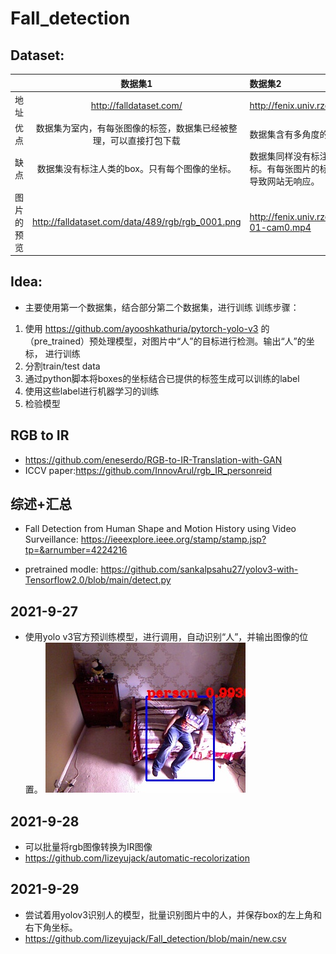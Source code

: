 # Fall_detection
## Dataset:
|  |数据集1 |     数据集2 | Le2i|
| :----- | :--: | :------- |:------- |
| 地址|  http://falldataset.com/ | http://fenix.univ.rzeszow.pl/~mkepski/ds/uf.html |https://pan.baidu.com/s/1m9jMiqIM6mYjtbH1OMwh_Q 提取码：qghr|
| 优点 |  数据集为室内，有每张图像的标签，数据集已经被整理，可以直接打包下载| 数据集含有多角度的图像 |未知|
| 缺点 |  数据集没有标注人类的box。只有每个图像的坐标。  | 数据集同样没有标注人类的box。只有每个图像的坐标。有每张图片的标签。下载不是很方便，批量下载会导致网站无响应。 |无标注|
| 图片的预览|http://falldataset.com/data/489/rgb/rgb_0001.png |http://fenix.univ.rzeszow.pl/~mkepski/ds/data/fall-01-cam0.mp4|无|
## Idea:
- 主要使用第一个数据集，结合部分第二个数据集，进行训练
训练步骤： 
1. 使用 https://github.com/ayooshkathuria/pytorch-yolo-v3 的（pre_trained）预处理模型，对图片中“人”的目标进行检测。输出“人”的坐标，
进行训练
2. 分割train/test data
3. 通过python脚本将boxes的坐标结合已提供的标签生成可以训练的label
4. 使用这些label进行机器学习的训练
5. 检验模型

## RGB to IR
- https://github.com/eneserdo/RGB-to-IR-Translation-with-GAN
- ICCV paper:https://github.com/InnovArul/rgb_IR_personreid

## 综述+汇总
- Fall Detection from Human Shape
and Motion History using Video Surveillance: https://ieeexplore.ieee.org/stamp/stamp.jsp?tp=&arnumber=4224216

- pretrained modle: https://github.com/sankalpsahu27/yolov3-with-Tensorflow2.0/blob/main/detect.py

## 2021-9-27
- 使用yolo v3官方预训练模型，进行调用，自动识别“人”，并输出图像的位置。
![output](https://github.com/lizeyujack/Fall_detection/blob/main/output.jpg)
## 2021-9-28
- 可以批量将rgb图像转换为IR图像
- https://github.com/lizeyujack/automatic-recolorization
## 2021-9-29
- 尝试着用yolov3识别人的模型，批量识别图片中的人，并保存box的左上角和右下角坐标。
- https://github.com/lizeyujack/Fall_detection/blob/main/new.csv
